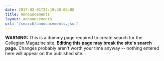 ```yaml
---
date: 2017-02-01T22:19:38-05:00
title: Announcements
layout: announcements
url: '/search/announcements.json'
---
```

**WARNING:** This is a dummy page required to create search for the Collegian Magazine site. **Editing this page may break the site's search page.** Changes probably aren't worth your time anyway -- nothing entered here will appear on the published site.
